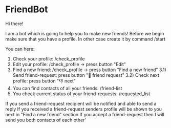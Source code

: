 # FriendBot

Hi there!

I am a bot which is going to help you to make new friends!
Before we begin make sure that you have a profile. In other case create it by command /start

You can here:
1) Check your profile: /check_profile
2) Edit your profile: /check_profile -> press button "Edit"
3) Find a new friend: /check_profile -> press button "Find a new friend"
3.1) Send friend-request: press button "🤝 friend request"
3.2) Check next profile: press button "👎 next"
4) You can find contacts of all your friends: /friend-list
5) You check current status of your friend-requests: /requested_list

If you send a friend-request recipient will be notified and able to send a reply
If you received a friend-request senders profile will be shown to you next in "Find a new friend" section
If you accept a friend-request then I will send you both contacts of each other'
